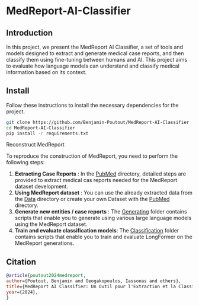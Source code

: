 # MedReport-AI-Classifier

## Introduction
In this project, we present the MedReport AI Classifier, a set of tools and models designed to extract and generate medical case reports, and then classify them using fine-tuning between humans and AI. This project aims to evaluate how language models can understand and classify medical information based on its context.

## Install
Follow these instructions to install the necessary dependencies for the project.

```bash
git clone https://github.com/Benjamin-Poutout/MedReport-AI-Classifier
cd MedReport-AI-Classifier
pip install -r requirements.txt
```

Reconstruct MedReport

To reproduce the construction of MedReport, you need to perform the following steps:

1. **Extracting Case Reports** : In the [PubMed](https://github.com/Benjamin-Poutout/MedReport-AI-Classifier/tree/main/1.PubMed) directory, detailed steps are provided to extract medical cas reports needed for the MedReport dataset development.
2. **Using MedReport dataset** : You can use the already extracted data from the [Data](https://github.com/Benjamin-Poutout/MedReport-AI-Classifier/tree/main/2.Data) directory or create your own Dataset with the [PubMed](https://github.com/Benjamin-Poutout/MedReport-AI-Classifier/tree/main/1.PubMed) directory.
4. **Generate new entities / case reports** : The [Generating](https://github.com/Benjamin-Poutout/MedReport-AI-Classifier/tree/main/3.Generating) folder contains scripts that enable you to generate using various large language models using the MedReport dataset.
5. **Train and evaluate classification models**:  The [Classification](https://github.com/Benjamin-Poutout/MedReport-AI-Classifier/tree/main/4.Classification) folder contains scripts that enable you to train and evaluate LongFormer on the MedReport generations.

## Citation

```bibtex
@article{poutout2024medreport,
author={Poutout, Benjamin and Geogakopoulos, Iassonas and others},
title={MedReport AI Classifier: Un Outil pour l'Extraction et la Classification des Rapports Médicaux},
year={2024},
}
```
